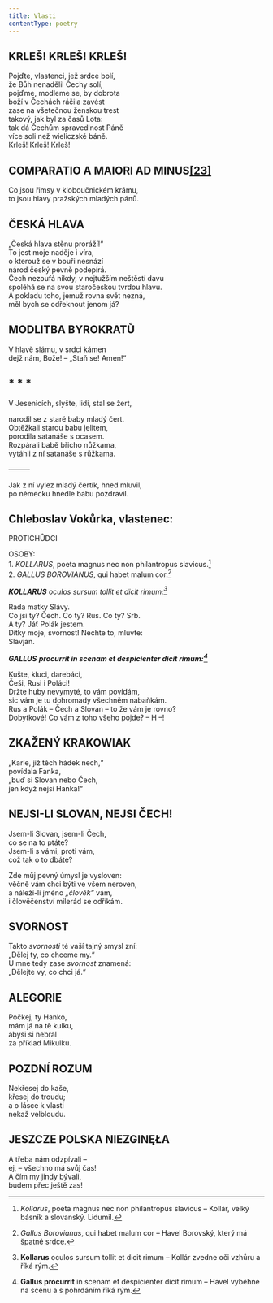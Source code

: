 ```yaml
---
title: Vlasti
contentType: poetry
---
```


<section>

## KRLEŠ! KRLEŠ! KRLEŠ!

Pojďte, vlastenci, jež srdce bolí,  
že Bůh nenadělil Čechy solí,  
pojďme, modleme se, by dobrota  
boží v Čechách ráčila zavést  
zase na všetečnou ženskou trest  
takový, jak byl za časů Lota:  
tak dá Čechům spravedlnost Páně  
více soli než wieliczské báně.  
Krleš! Krleš! Krleš!

## COMPARATIO A MAIORI AD MINUS[**\[23\]**](../Text/epigrami_020.html#_ftn23)

Co jsou řimsy v kloboučnickém krámu,  
to jsou hlavy pražských mladých pánů.

## ČESKÁ HLAVA

„Česká hlava stěnu proráží!“  
To jest moje naděje i víra,  
o kterouž se v bouři nesnází  
národ český pevně podepírá.  
Čech nezoufá nikdy, v nejtužším neštěstí davu  
spoléhá se na svou staročeskou tvrdou hlavu.  
A pokladu toho, jemuž rovna svět nezná,  
měl bych se odřeknout jenom já?

## MODLITBA BYROKRATŮ

V hlavě slámu, v srdci kámen  
dejž nám, Bože! – „Staň se! Amen!“

## \* \* \*

V Jesenicích, slyšte, lidi, stal se žert,

narodil se z staré baby mladý čert.  
Obtěžkali starou babu jelitem,  
porodila satanáše s ocasem.  
Rozpárali babě břicho nůžkama,  
vytáhli z ní satanáše s růžkama.

———

Jak z ní vylez mladý čertík, hned mluvil,  
po německu hnedle babu pozdravil.

## Chleboslav Vokůrka, vlastenec:  
PROTICHŮDCI

OSOBY:  
1\. _KOLLARUS_, poeta magnus nec non philantropus slavicus.[^24]  
2. _GALLUS BOROVIANUS_, qui habet malum cor.[^25]

_**KOLLARUS** oculos sursum tollit et dicit rimum:[^26]_

Rada matky Slávy.  
Co jsi ty? Čech. Co ty? Rus. Co ty? Srb.  
A ty? Jáť Polák jestem.  
Dítky moje, svornost! Nechte to, mluvte:  
Slavjan.

_**GALLUS** **procurrit in scenam et despicienter dicit rimum:[^27]**_

Kušte, kluci, darebáci,  
Češi, Rusi i Poláci!  
Držte huby nevymyté, to vám povídám,  
sic vám je tu dohromady všechněm nabaňkám.  
Rus a Polák – Čech a Slovan – to že vám je rovno?  
Dobytkové! Co vám z toho všeho pojde? – H –!

## ZKAŽENÝ KRAKOWIAK

„Karle, již těch hádek nech,“  
povídala Fanka,  
„buď si Slovan nebo Čech,  
jen když nejsi Hanka!“

## NEJSI-LI SLOVAN, NEJSI ČECH!

Jsem-li Slovan, jsem-li Čech,  
co se na to ptáte?  
Jsem-li s vámi, proti vám,  
což tak o to dbáte?

Zde můj pevný úmysl je vysloven:  
věčně vám chci býti ve všem neroven,  
a náleží-li jméno _„člověk“_ vám,  
i člověčenství milerád se odříkám.

## SVORNOST

Takto _svornosti_ té vaší tajný smysl zní:  
„Dělej ty, co chceme my.“  
U mne tedy zase _svornost_ znamená:  
„Dělejte vy, co chci já.“

## ALEGORIE

Počkej, ty Hanko,  
mám já na tě kulku,  
abysi si nebral  
za příklad Mikulku.

## POZDNÍ ROZUM

Nekřesej do kaše,  
křesej do troudu;  
a o lásce k vlasti  
nekaž velbloudu.

## JESZCZE POLSKA NIEZGINĘŁA

A třeba nám odzpívali –  
ej, – všechno má svůj čas!  
A čím my jindy bývali,  
budem přec ještě zas!

</section>

[^1]: Definitio disciplinaris – věroučná definice.

[^2]: Perfectibilitas fidei catholicae – dokonalost katolické víry.

[^3]: Aus ihren Werken werder ihr sie erkennen – podle jejích skutků poznáte ji.

[^4]: Demonstratio miraculorum – důkaz zázraků.

[^5]: Ecclesia militans – církev bojující.

[^6]: Evangelium sophisticum – sofistikované, chytrácké evangelium.

[^7]: Societas Jesu – Tovaryšstvo Ježíšovo.

[^8]: Vetus testamentum praefiguravit Novum – Starý zákon, předobraz Nového.

[^9]: Erdengötter – zemští bohové.

[^10]: Oberstlandesamtsprojekt – návrh nejvyššího zemského úřadu.

[^11]: Ins Stammbuch Sr Hochgeboren – do památníku Jeho Výsosti.

[^12]: Figura inversionis – způsob obratu.

[^13]: Ius regale – panovnické právo.

[^14]: _Professor iuris examinans dicit –_ Zkoušející profesor práva praví.

[^15]: _Studiosus respondens dicit –_Odpovídající student praví.

[^16]: Verba docent, exempla trahunt – slova poučují, příklady táhnou.

[^17]: Antigall – rozuměj Gall = Havel (Havlíčkův pseudonym).

[^18]: Triplex immaculatio – trojnásobná neposkvrněnost.

[^19]: Umgang mit Menschen – styk s lidmi.

[^20]: Beata Virgo Maria jesuitis salutem – Blahoslavená Panna Maria pozdravuje jezuity.

[^21]: Les Bohémiens et les Caraïbes – Cikáni a moderní Karibové (indiánští lidojedi).

[^22]: Landtag – zemský sněm.

[^23]: Comparatio a maiori ad minus – přirovnání většího k menšímu.

[^24]: _Kollarus_, poeta magnus nec non philantropus slavicus – Kollár, velký básník a slovanský. Lidumil.

[^25]: _Gallus Borovianus_, qui habet malum cor – Havel Borovský, který má špatné srdce.

[^26]: **Kollarus** oculos sursum tollit et dicit rimum – Kollár zvedne oči vzhůru a říká rým.

[^27]: **Gallus procurrit** in scenam et despicienter dicit rimum – Havel vyběhne na scénu a s pohrdáním říká rým.

[^28]: Initium sapientiae – počátek moudrosti.

[^29]: Ex ungue leonem – podle drápu poznáš lva.

[^30]: Versus memoriales  – verše k zapamatování.
